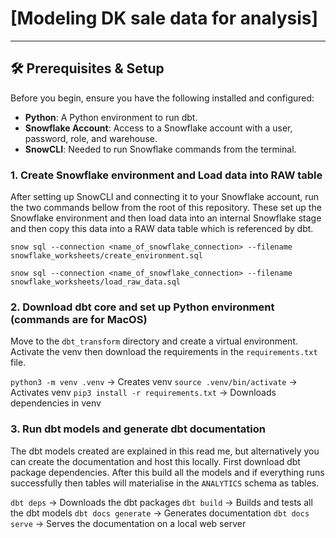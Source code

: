 # [Modeling DK sale data for analysis]

---

## 🛠️ Prerequisites & Setup

Before you begin, ensure you have the following installed and configured:

* **Python**: A Python environment to run dbt.
* **Snowflake Account**: Access to a Snowflake account with a user, password, role, and warehouse.
* **SnowCLI**: Needed to run Snowflake commands from the terminal.

### 1. Create Snowflake environment and Load data into RAW table
After setting up SnowCLI and connecting it to your Snowflake account, run the two commands bellow from the root of this repository. These set up the Snowflake environment and then load data into an internal Snowflake stage and then copy this data into a RAW data table which is referenced by dbt.

`snow sql --connection <name_of_snowflake_connection> --filename snowflake_worksheets/create_environment.sql`

`snow sql --connection <name_of_snowflake_connection> --filename snowflake_worksheets/load_raw_data.sql`

### 2. Download dbt core and set up Python environment (commands are for MacOS)
Move to the `dbt_transform` directory and create a virtual environment. Activate the venv then download the requirements in the `requirements.txt` file.

`python3 -m venv .venv` -> Creates venv
`source .venv/bin/activate` -> Activates venv
`pip3 install -r requirements.txt` -> Downloads dependencies in venv

### 3. Run dbt models and generate dbt documentation
The dbt models created are explained in this read me, but alternatively you can create the documentation and host this locally.
First download dbt package dependencies. After this build all the models and if everything runs successfully then tables will materialise in the `ANALYTICS` schema as tables.

`dbt deps` -> Downloads the dbt packages
`dbt build` -> Builds and tests all the dbt models
`dbt docs generate` -> Generates documentation
`dbt docs serve` -> Serves the documentation on a local web server

